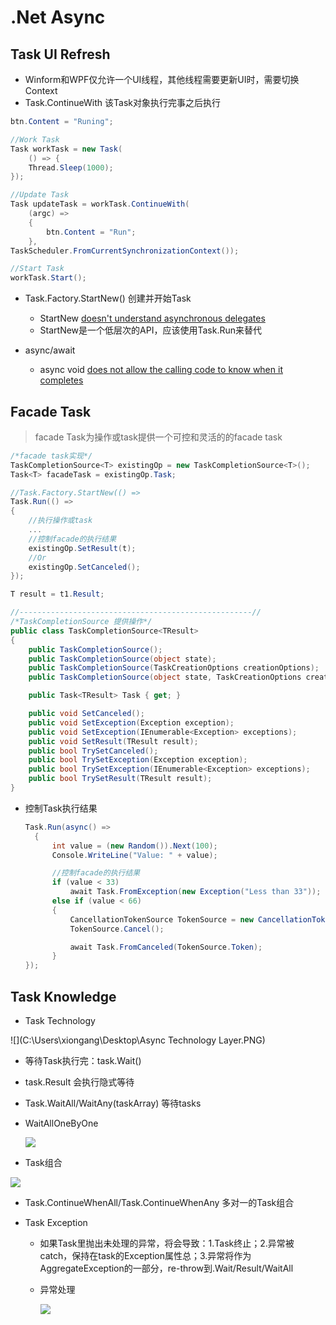 # .Net Async

## Task UI Refresh

 * Winform和WPF仅允许一个UI线程，其他线程需要更新UI时，需要切换Context
 * Task.ContinueWith 该Task对象执行完事之后执行

  ```c#
  btn.Content = "Runing";
  
  //Work Task
  Task workTask = new Task(
      () => {
      Thread.Sleep(1000);
  });
  
  //Update Task
  Task updateTask = workTask.ContinueWith(
      (argc) =>
      {
          btn.Content = "Run";
      }, 
  TaskScheduler.FromCurrentSynchronizationContext());
  
  //Start Task
  workTask.Start();
  ```

* Task.Factory.StartNew() 创建并开始Task
    * StartNew [doesn't understand asynchronous delegates](http://blog.stephencleary.com/2013/08/startnew-is-dangerous.html)
    * StartNew是一个低层次的API，应该使用Task.Run来替代

* async/await
    * async void [does not allow the calling code to know when it completes](https://msdn.microsoft.com/en-us/magazine/jj991977.aspx)

## Facade Task

  > facade Task为操作或task提供一个可控和灵活的的facade task

  ```c#
  /*facade task实现*/
  TaskCompletionSource<T> existingOp = new TaskCompletionSource<T>();
  Task<T> facadeTask = existingOp.Task;
  
  //Task.Factory.StartNew(() =>
  Task.Run(() =>
  {
      //执行操作或task
      ...
      //控制facade的执行结果
      existingOp.SetResult(t);
      //Or
      existingOp.SetCanceled();
  });
  
  T result = t1.Result;
  
  //----------------------------------------------------//
  /*TaskCompletionSource 提供操作*/
  public class TaskCompletionSource<TResult>
  {
      public TaskCompletionSource();
      public TaskCompletionSource(object state);
      public TaskCompletionSource(TaskCreationOptions creationOptions);
      public TaskCompletionSource(object state, TaskCreationOptions creationOptions);
  
      public Task<TResult> Task { get; }
  
      public void SetCanceled();
      public void SetException(Exception exception);
      public void SetException(IEnumerable<Exception> exceptions);
      public void SetResult(TResult result);
      public bool TrySetCanceled();
      public bool TrySetException(Exception exception);
      public bool TrySetException(IEnumerable<Exception> exceptions);
      public bool TrySetResult(TResult result);
  }
  ```

* 控制Task执行结果
  ```c#
  Task.Run(async() =>
    {
        int value = (new Random()).Next(100);
        Console.WriteLine("Value: " + value);

        //控制facade的执行结果
        if (value < 33)
            await Task.FromException(new Exception("Less than 33"));
        else if (value < 66)
        {
            CancellationTokenSource TokenSource = new CancellationTokenSource();
            TokenSource.Cancel();

            await Task.FromCanceled(TokenSource.Token);
        }
  });
  ```

## Task Knowledge

* Task Technology

![](C:\Users\xiongang\Desktop\Async Technology Layer.PNG)

  * 等待Task执行完：task.Wait()

  * task.Result 会执行隐式等待

  * Task.WaitAll/WaitAny(taskArray) 等待tasks

  * WaitAllOneByOne

    ![](C:\Users\xiongang\Desktop\WaitAllOneByOne.PNG)

* Task组合

![](C:\Users\xiongang\Desktop\TaskComposition.PNG)

* Task.ContinueWhenAll/Task.ContinueWhenAny 多对一的Task组合

* Task Exception

  * 如果Task里抛出未处理的异常，将会导致：1.Task终止；2.异常被catch，保持在task的Exception属性总；3.异常将作为AggregateException的一部分，re-throw到.Wait/Result/WaitAll

  * 异常处理

    ![](C:\Users\xiongang\Desktop\TaskExceptionHandler.PNG)
